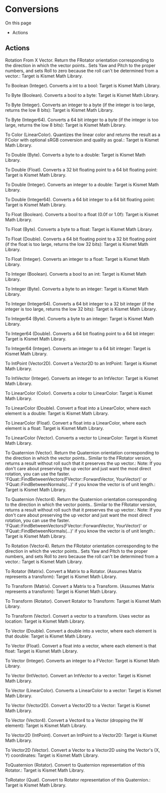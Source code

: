 # Conversions

On this page 

  * Actions





## Actions

Rotation From X Vector. Return the FRotator orientation corresponding to the direction in which the vector points.. Sets Yaw and Pitch to the proper numbers, and sets Roll to zero because the roll can't be determined from a vector.: Target is Kismet Math Library.

To Boolean (Integer). Converts a int to a bool: Target is Kismet Math Library.

To Byte (Boolean). Converts a bool to a byte: Target is Kismet Math Library.

To Byte (Integer). Converts an integer to a byte (if the integer is too large, returns the low 8 bits): Target is Kismet Math Library.

To Byte (Integer64). Converts a 64 bit integer to a byte (if the integer is too large, returns the low 8 bits): Target is Kismet Math Library.

To Color (LinearColor). Quantizes the linear color and returns the result as a FColor with optional sRGB conversion and quality as goal.: Target is Kismet Math Library.

To Double (Byte). Converts a byte to a double: Target is Kismet Math Library.

To Double (Float). Converts a 32 bit floating point to a 64 bit floating point: Target is Kismet Math Library.

To Double (Integer). Converts an integer to a double: Target is Kismet Math Library.

To Double (Integer64). Converts a 64 bit integer to a 64 bit floating point: Target is Kismet Math Library.

To Float (Boolean). Converts a bool to a float (0.0f or 1.0f): Target is Kismet Math Library.

To Float (Byte). Converts a byte to a float: Target is Kismet Math Library.

To Float (Double). Converts a 64 bit floating point to a 32 bit floating point (if the float is too large, returns the low 32 bits): Target is Kismet Math Library.

To Float (Integer). Converts an integer to a float: Target is Kismet Math Library.

To Integer (Boolean). Converts a bool to an int: Target is Kismet Math Library.

To Integer (Byte). Converts a byte to an integer: Target is Kismet Math Library.

To Integer (Integer64). Converts a 64 bit integer to a 32 bit integer (if the integer is too large, returns the low 32 bits): Target is Kismet Math Library.

To Integer64 (Byte). Converts a byte to an integer: Target is Kismet Math Library.

To Integer64 (Double). Converts a 64 bit floating point to a 64 bit integer: Target is Kismet Math Library.

To Integer64 (Integer). Converts an integer to a 64 bit integer: Target is Kismet Math Library.

To IntPoint (Vector2D). Convert a Vector2D to an IntPoint: Target is Kismet Math Library.

To IntVector (Integer). Converts an integer to an IntVector: Target is Kismet Math Library.

To LinearColor (Color). Converts a color to LinearColor: Target is Kismet Math Library.

To LinearColor (Double). Convert a float into a LinearColor, where each element is a double: Target is Kismet Math Library.

To LinearColor (Float). Convert a float into a LinearColor, where each element is a float: Target is Kismet Math Library.

To LinearColor (Vector). Converts a vector to LinearColor: Target is Kismet Math Library.

To Quaternion (Vector). Return the Quaternion orientation corresponding to the direction in which the vector points.. Similar to the FRotator version, returns a result without roll such that it preserves the up vector.: Note: If you don't care about preserving the up vector and just want the most direct rotation, you can use the faster. 'FQuat::FindBetweenVectors(FVector::ForwardVector, YourVector)' or 'FQuat::FindBetweenNormals(...)' if you know the vector is of unit length.: Target is Kismet Math Library.

To Quaternion (Vector4). Return the Quaternion orientation corresponding to the direction in which the vector points.. Similar to the FRotator version, returns a result without roll such that it preserves the up vector.: Note: If you don't care about preserving the up vector and just want the most direct rotation, you can use the faster. 'FQuat::FindBetweenVectors(FVector::ForwardVector, YourVector)' or 'FQuat::FindBetweenNormals(...)' if you know the vector is of unit length.: Target is Kismet Math Library.

To Rotation (Vector4). Return the FRotator orientation corresponding to the direction in which the vector points.. Sets Yaw and Pitch to the proper numbers, and sets Roll to zero because the roll can't be determined from a vector.: Target is Kismet Math Library.

To Rotator (Matrix). Convert a Matrix to a Rotator. (Assumes Matrix represents a transform): Target is Kismet Math Library.

To Transform (Matrix). Convert a Matrix to a Transform. (Assumes Matrix represents a transform): Target is Kismet Math Library.

To Transform (Rotator). Convert Rotator to Transform: Target is Kismet Math Library.

To Transform (Vector). Convert a vector to a transform. Uses vector as location: Target is Kismet Math Library.

To Vector (Double). Convert a double into a vector, where each element is that double: Target is Kismet Math Library.

To Vector (Float). Convert a float into a vector, where each element is that float: Target is Kismet Math Library.

To Vector (Integer). Converts an integer to a FVector: Target is Kismet Math Library.

To Vector (IntVector). Convert an IntVector to a vector: Target is Kismet Math Library.

To Vector (LinearColor). Converts a LinearColor to a vector: Target is Kismet Math Library.

To Vector (Vector2D). Convert a Vector2D to a Vector: Target is Kismet Math Library.

To Vector (Vector4). Convert a Vector4 to a Vector (dropping the W element): Target is Kismet Math Library.

To Vector2D (IntPoint). Convert an IntPoint to a Vector2D: Target is Kismet Math Library.

To Vector2D (Vector). Convert a Vector to a Vector2D using the Vector's (X, Y) coordinates: Target is Kismet Math Library.

ToQuaternion (Rotator). Convert to Quaternion representation of this Rotator.: Target is Kismet Math Library.

ToRotator (Quat). Convert to Rotator representation of this Quaternion.: Target is Kismet Math Library.

